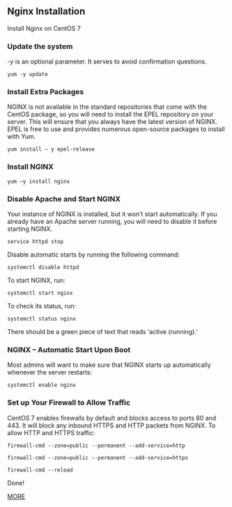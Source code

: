 ## Nginx Installation
Install Nginx on CentOS 7
### Update the system
*-y* is an optional parameter. It serves to avoid confirmation questions. 
```
yum -y update
```

### Install Extra Packages
NGINX is not available in the standard repositories that come with the CentOS 
package, so you will need to install the EPEL repository on your server. This 
will ensure that you always have the latest version of NGINX. EPEL is free to 
use and provides numerous open-source packages to install with Yum.
```
yum install – y epel-release
```

### Install NGINX
```
yum –y install nginx
```

### Disable Apache and Start NGINX
Your instance of NGINX is installed, but it won’t start automatically. If you
already have an Apache server running, you will need to disable it before 
starting NGINX.
```
service httpd stop
```
Disable automatic starts by running the following command:
```
systemctl disable httpd
```
To start NGINX, run:
```
systemctl start nginx
```
To check its status, run:
```
systemctl status nginx
```
There should be a green piece of text that reads ‘active (running).’

### NGINX – Automatic Start Upon Boot
Most admins will want to make sure that NGINX starts up automatically 
whenever the server restarts:
```
systemctl enable nginx
```
### Set up Your Firewall to Allow Traffic
CentOS 7 enables firewalls by default and blocks access to ports 80 and 443. 
It will block any inbound HTTPS and HTTP packets from NGINX. To allow HTTP 
and HTTPS traffic:
```
firewall-cmd --zone=public --permanent --add-service=http

firewall-cmd --zone=public --permanent --add-service=https

firewall-cmd --reload
```
Done!

[MORE](https://phoenixnap.com/kb/how-to-install-nginx-on-centos-7)
